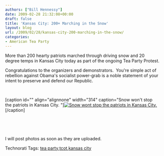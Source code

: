 ```yaml
---
authors: ["Bill Hennessy"]
date: 2009-02-28 21:32:08+00:00
draft: false
title: 'Kansas City: 200+ Marching in the Snow'
layout: blog
url: /2009/02/28/kansas-city-200-marching-in-the-snow/
categories:
- American Tea Party
---
```


More than 200 hearty patriots marched through driving snow and 20 degree temps in Kansas City today as part of the ongoing Tea Party Protest.

Congratulations to the organizers and demonstrators.  You're simple act of rebellion against Obama's socialist power-grab is a noble statement of your intent to preserve and defend our Republic.

 

[caption id="" align="alignnone" width="314" caption="Snow won't stop the patriots in Kansas City. "][![Snow wont stop the patriots in Kansas City. ](https://kansasmeadowlark.com/blog/wp-content/uploads/2009/02/plaza-rally-3.jpg)
](https://blog.chuckarmstrong.net/2009/02/28/kansas-city-tea-party-february-28-2009/)[/caption]

 

 

I will post photos as soon as they are uploaded.


Technorati Tags: [tea party](https://technorati.com/tags/tea%20party),[tcot](https://technorati.com/tags/tcot),[kansas city](https://technorati.com/tags/kansas%20city)
